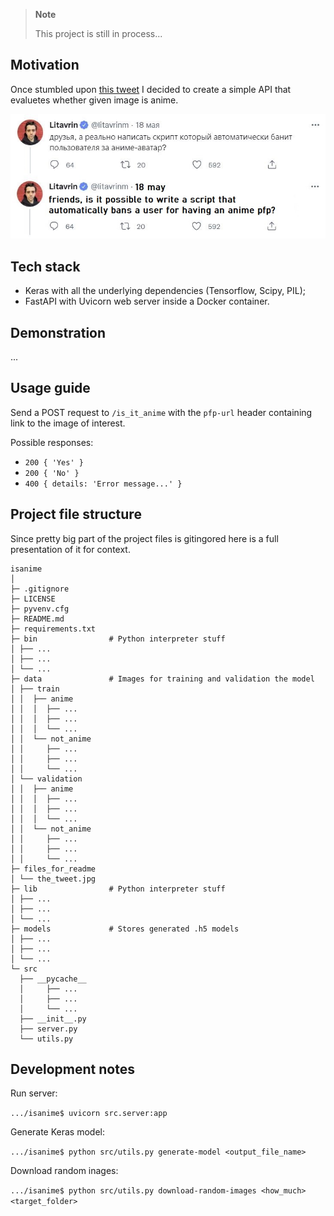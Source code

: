 > **Note**
>
> This project is still in process...

## Motivation

Once stumbled upon [this tweet](https://twitter.com/litavrinm/status/1527020571141320705) I decided to create a simple API that evaluetes whether given image is anime.

<img src="files_for_readme/the_tweet.jpg" width="600">

## Tech stack

- Keras with all the underlying dependencies (Tensorflow, Scipy, PIL);
- FastAPI with Uvicorn web server inside a Docker container.

## Demonstration

...

## Usage guide

Send a POST request to `/is_it_anime` with the `pfp-url` header containing link to the image of interest. 

Possible responses:

- `200 { 'Yes' }`
- `200 { 'No' }`
- `400 { details: 'Error message...' }`

## Project file structure

Since pretty big part of the project files is gitingored here is a full presentation of it for context.

```
isanime
│
├─ .gitignore
├─ LICENSE
├─ pyvenv.cfg
├─ README.md
├─ requirements.txt
├─ bin                # Python interpreter stuff
│ ├── ...
│ ├── ...
│ └── ...
├─ data               # Images for training and validation the model  
│ ├── train
│ │  ├── anime
│ │  │  ├── ...
│ │  │  ├── ...
│ │  │  └── ...
│ │  └── not_anime
│ │     ├── ...
│ │     ├── ...
│ │     └── ...
│ └── validation
│ │  ├── anime
│ │  │  ├── ...
│ │  │  ├── ...
│ │  │  └── ...
│ │  └── not_anime
│ │     ├── ...
│ │     ├── ...
│ │     └── ...
├─ files_for_readme
│ └── the_tweet.jpg
├─ lib                # Python interpreter stuff
│ ├── ...
│ ├── ...
│ └── ...
├─ models             # Stores generated .h5 models
│ ├── ...
│ ├── ...
│ └── ...
└─ src
  ├── __pycache__
  │     ├── ...
  │     ├── ...
  │     └── ...
  ├── __init__.py
  ├── server.py
  └── utils.py
```

## Development notes

Run server: 

`.../isanime$ uvicorn src.server:app`

Generate Keras model: 

`.../isanime$ python src/utils.py generate-model <output_file_name>`

Download random inages: 

`.../isanime$ python src/utils.py download-random-images <how_much> <target_folder>`
